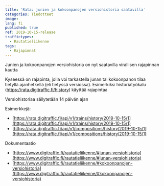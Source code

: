 ```yaml
---
title: 'Rata: junien ja kokoonpanojen versiohistoria saatavilla'
categories: Tiedotteet
image:
lang: fi
published: true
ref: 2019-10-15-release
traffictypes:
  - Rautatieliikenne
tags:
  - Rajapinnat
---
```


Junien ja kokoonpanojen versiohistoria on nyt saatavilla virallisen rajapinnan
kautta

Kyseessä on rajapinta, jolla voi tarkastella junan tai kokoonpanon tilaa
tietyllä ajanhetkellä (eli tietyssä versiossa). Esimerkiksi historiatyökalu
(https://rata.digitraffic.fi/history) käyttää rajapintaa

Versiohistoriaa säilytetään 14 päivän ajan

Esimerkkejä:

- [https://rata.digitraffic.fi/api/v1/trains/history/2019-10-15/1](https://rata.digitraffic.fi/api/v1/trains/history/2019-10-15/1)
- [https://rata.digitraffic.fi/api/v1/compositions/history/2019-10-15/1](https://rata.digitraffic.fi/api/v1/compositions/history/2019-10-15/1)

Dokumentaatio

- [https://www.digitraffic.fi/rautatieliikenne/#junan-versiohistoria](https://www.digitraffic.fi/rautatieliikenne/#junan-versiohistoria)
- [https://www.digitraffic.fi/rautatieliikenne/#kokoonpanojen-versiohistoria](https://www.digitraffic.fi/rautatieliikenne/#kokoonpanojen-versiohistoria)
